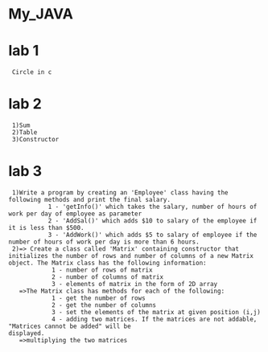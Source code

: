 # My_JAVA
# lab 1
     Circle in c
# lab 2
     1)Sum 
     2)Table 
     3)Constructor
# lab 3
     1)Write a program by creating an 'Employee' class having the following methods and print the final salary.
               1 - 'getInfo()' which takes the salary, number of hours of work per day of employee as parameter
               2 - 'AddSal()' which adds $10 to salary of the employee if it is less than $500.
               3 - 'AddWork()' which adds $5 to salary of employee if the number of hours of work per day is more than 6 hours.
     2)=> Create a class called 'Matrix' containing constructor that initializes the number of rows and number of columns of a new Matrix           object. The Matrix class has the following information:
                1 - number of rows of matrix
                2 - number of columns of matrix
                3 - elements of matrix in the form of 2D array
       =>The Matrix class has methods for each of the following:
                1 - get the number of rows
                2 - get the number of columns
                3 - set the elements of the matrix at given position (i,j)
                4 - adding two matrices. If the matrices are not addable, "Matrices cannot be added" will be                                                   displayed.
       =>multiplying the two matrices

